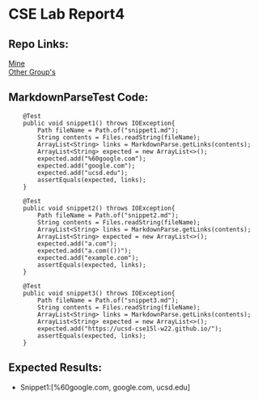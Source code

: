 # CSE Lab Report4

## Repo Links:  
[Mine](https://github.com/kdaeve/CSE15L-RoseateSpoonbill)  
[Other Group's](https://github.com/Shree-G/markdown-parse)  

## MarkdownParseTest Code:
```
    @Test
    public void snippet1() throws IOException{
        Path fileName = Path.of("snippet1.md");
	    String contents = Files.readString(fileName);
        ArrayList<String> links = MarkdownParse.getLinks(contents);
        ArrayList<String> expected = new ArrayList<>();
        expected.add("%60google.com");
        expected.add("google.com");
        expected.add("ucsd.edu");
        assertEquals(expected, links);
    }

    @Test
    public void snippet2() throws IOException{
        Path fileName = Path.of("snippet2.md");
	    String contents = Files.readString(fileName);
        ArrayList<String> links = MarkdownParse.getLinks(contents);
        ArrayList<String> expected = new ArrayList<>();
        expected.add("a.com");
        expected.add("a.com(())");
        expected.add("example.com");
        assertEquals(expected, links);
    }

    @Test
    public void snippet3() throws IOException{
        Path fileName = Path.of("snippet3.md");
	    String contents = Files.readString(fileName);
        ArrayList<String> links = MarkdownParse.getLinks(contents);
        ArrayList<String> expected = new ArrayList<>();
        expected.add("https://ucsd-cse15l-w22.github.io/");
        assertEquals(expected, links);
    }
```

## Expected Results:  
- Snippet1:[%60google.com, google.com, ucsd.edu]